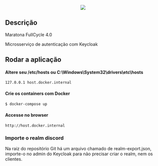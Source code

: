 <p align="center">
  <a href="https://maratona.fullcycle.com.br/" target="blank"><img src="http://maratona.fullcycle.com.br/static/site/img/logo-fullcycle.png"/></a>
</p>

## Descrição

Maratona FullCycle 4.0

Microsserviço de autenticação com Keycloak

## Rodar a aplicação

#### Altere seu /etc/hosts ou C:\Windows\System32\drivers\etc\hosts

```
127.0.0.1 host.docker.internal
```

#### Crie os containers com Docker

```bash
$ docker-compose up
```

#### Accesse no browser

```
http://host.docker.internal
```

### Importe o realm discord

Na raiz do repositório Git há um arquivo chamado de realm-export.json, importe-o no admin do Keycloak para não precisar criar o realm, nem os clientes.
